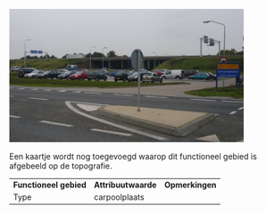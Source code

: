 ![](media/4c06c4fb3d6e74cb14e7cd67946880e58a74c1d2.jpg)

Een kaartje wordt nog toegevoegd waarop dit functioneel gebied is afgebeeld op de topografie.

|                        |                     |                 |
|------------------------|---------------------|-----------------|
| **Functioneel gebied** | **Attribuutwaarde** | **Opmerkingen** |
| Type                   | carpoolplaats       |                 |
